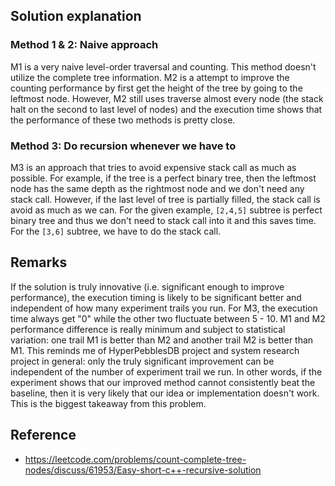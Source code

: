 ## Solution explanation

### Method 1 & 2: Naive approach

M1 is a very naive level-order traversal and counting. This method doesn't utilize the complete tree information.
M2 is a attempt to improve the counting performance by first get the height of the tree by going to the leftmost
node. However, M2 still uses traverse almost every node (the stack halt on the second to last level of nodes)
and the execution time shows that the performance of these two methods is pretty close.

### Method 3: Do recursion whenever we have to

M3 is an approach that tries to avoid expensive stack call as much as possible. For example, if the tree is a perfect
binary tree, then the leftmost node has the same depth as the rightmost node and we don't need any stack call. However,
if the last level of tree is partially filled, the stack call is avoid as much as we can. For the given example,
`[2,4,5]` subtree is perfect binary tree and thus we don't need to stack call into it and this saves time. For the
`[3,6]` subtree, we have to do the stack call.

## Remarks

If the solution is truly innovative (i.e. significant enough to improve performance), the execution timing
is likely to be significant better and independent of how many experiment trails you run. For M3, the execution time
always get "0" while the other two fluctuate between 5 - 10. M1 and M2 performance difference is really minimum and subject
to statistical variation: one trail M1 is better than M2 and another trail M2 is better than M1. This reminds me of
HyperPebblesDB project and system research project in general: only the truly significant improvement can be independent of
the number of experiment trail we run. In other words, if the experiment shows that our improved method cannot consistently
beat the baseline, then it is very likely that our idea or implementation doesn't work. This is the biggest takeaway from
this problem.

## Reference

- https://leetcode.com/problems/count-complete-tree-nodes/discuss/61953/Easy-short-c++-recursive-solution